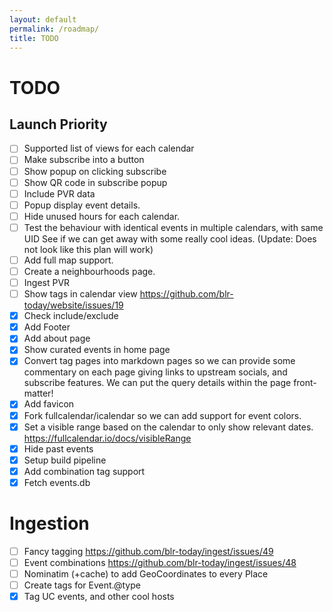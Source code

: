 ```yaml
---
layout: default
permalink: /roadmap/
title: TODO
---
```

# TODO

## Launch Priority

- [ ] Supported list of views for each calendar
- [ ] Make subscribe into a button
- [ ] Show popup on clicking subscribe
- [ ] Show QR code in subscribe popup
- [ ] Include PVR data
- [ ] Popup display event details.
- [ ] Hide unused hours for each calendar.
- [ ] Test the behaviour with identical events in multiple calendars, with same UID
	See if we can get away with some really cool ideas. (Update: Does not look like this plan will work)
- [ ] Add full map support.
- [ ] Create a neighbourhoods page.
- [ ] Ingest PVR
- [ ] Show tags in calendar view https://github.com/blr-today/website/issues/19
- [x] Check include/exclude
- [x] Add Footer
- [x] Add about page
- [x] Show curated events in home page
- [x] Convert tag pages into markdown pages
      so we can provide some commentary on each page
      giving links to upstream socials, and subscribe
      features. We can put the query details
      within the page front-matter!
- [x] Add favicon
- [x] Fork fullcalendar/icalendar so we can add support for event colors.
- [x] Set a visible range based on the calendar to only show relevant dates.
      https://fullcalendar.io/docs/visibleRange
- [x] Hide past events
- [x] Setup build pipeline
- [x] Add combination tag support
- [x] Fetch events.db

# Ingestion
- [ ] Fancy tagging https://github.com/blr-today/ingest/issues/49
- [ ] Event combinations https://github.com/blr-today/ingest/issues/48
- [ ] Nominatim (+cache) to add GeoCoordinates to every Place
- [ ] Create tags for Event.@type
- [x] Tag UC events, and other cool hosts